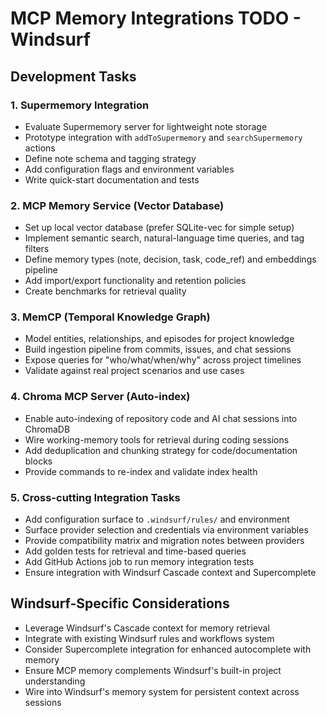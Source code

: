 # MCP Memory Integrations TODO - Windsurf

## Development Tasks

### 1. Supermemory Integration

- Evaluate Supermemory server for lightweight note storage
- Prototype integration with `addToSupermemory` and `searchSupermemory` actions
- Define note schema and tagging strategy
- Add configuration flags and environment variables
- Write quick-start documentation and tests

### 2. MCP Memory Service (Vector Database)

- Set up local vector database (prefer SQLite-vec for simple setup)
- Implement semantic search, natural-language time queries, and tag filters
- Define memory types (note, decision, task, code_ref) and embeddings pipeline
- Add import/export functionality and retention policies
- Create benchmarks for retrieval quality

### 3. MemCP (Temporal Knowledge Graph)

- Model entities, relationships, and episodes for project knowledge
- Build ingestion pipeline from commits, issues, and chat sessions
- Expose queries for "who/what/when/why" across project timelines
- Validate against real project scenarios and use cases

### 4. Chroma MCP Server (Auto-index)

- Enable auto-indexing of repository code and AI chat sessions into ChromaDB
- Wire working-memory tools for retrieval during coding sessions
- Add deduplication and chunking strategy for code/documentation blocks
- Provide commands to re-index and validate index health

### 5. Cross-cutting Integration Tasks

- Add configuration surface to `.windsurf/rules/` and environment
- Surface provider selection and credentials via environment variables
- Provide compatibility matrix and migration notes between providers
- Add golden tests for retrieval and time-based queries
- Add GitHub Actions job to run memory integration tests
- Ensure integration with Windsurf Cascade context and Supercomplete

## Windsurf-Specific Considerations

- Leverage Windsurf's Cascade context for memory retrieval
- Integrate with existing Windsurf rules and workflows system
- Consider Supercomplete integration for enhanced autocomplete with memory
- Ensure MCP memory complements Windsurf's built-in project understanding
- Wire into Windsurf's memory system for persistent context across sessions
